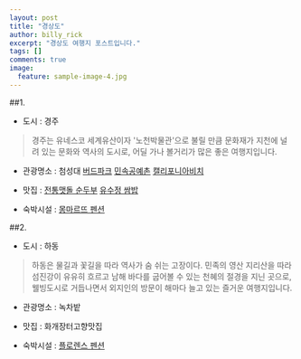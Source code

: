 ```yaml
---
layout: post
title: "경상도"
author: billy_rick
excerpt: "경상도 여행지 포스트입니다."
tags: []
comments: true
image:
  feature: sample-image-4.jpg
---
```


##1.
- 도시 : 경주

> 경주는 유네스코 세계유산이자 '노천박물관'으로 불릴 만큼 문화재가 지천에 널려 있는 문화와 역사의 도시로, 어딜 가나 볼거리가 많은 좋은 여행지입니다.

- 관광명소 : 첨성대
    [버드파크](http://www.birdparks.co.kr)
    [민속공예촌](www.kyongju-fcv.com)
    [캘리포니아비치](www.gjw.co.kr/california)

- 맛집 : [전통맷돌 순두부](www.전통맷돌순두부.com/)
    [유수정 쌈밥](cityfood.co.kr/h9/yoosoojeong)

- 숙박시설 : [몽마르뜨 펜션](www.mmrt.co.kr)
 



##2.
- 도시 : 하동

> 하동은 물길과 꽃길을 따라 역사가 숨 쉬는 고장이다. 민족의 영산 지리산을 따라 섬진강이 유유히 흐르고 남해 바다를 굽어볼 수 있는 천혜의 절경을 지닌 곳으로, 웰빙도시로 거듭나면서 외지인의 방문이 해마다 늘고 있는 즐거운 여행지입니다.

- 관광명소 : 녹차밭

- 맛집 : 화개장터고향맛집

- 숙박시설 : [플로렌스 펜션](www.sjflorence.com)
